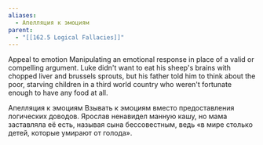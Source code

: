 ```yaml
---
aliases:
  - Апелляция к эмоциям
parent:
  - "[[162.5 Logical Fallacies]]"
---
```

Appeal to emotion
Manipulating an emotional response in place of a valid or compelling argument.
Luke didn't want to eat his sheep's brains with chopped liver and brussels sprouts, but his father told him to think about the poor, starving children in a third world country who weren't fortunate enough to have any food at all.

Апелляция к эмоциям
Взывать к эмоциям вместо предоставления логических доводов.
Ярослав ненавидел манную кашу, но мама заставляла её есть, называя сына бессовестным, ведь «в мире столько детей, которые умирают от голода».
